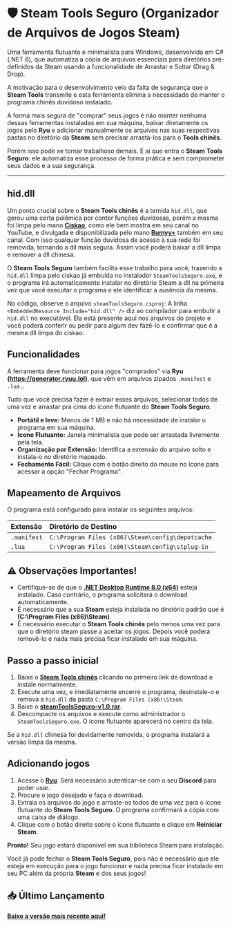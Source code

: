 # 🛡️ Steam Tools Seguro (Organizador de Arquivos de Jogos Steam)

Uma ferramenta flutuante e minimalista para Windows, desenvolvida em C# (.NET 8), que automatiza a cópia de arquivos essenciais para diretórios pré-definidos da Steam usando a funcionalidade de Arrastar e Soltar (Drag & Drop).

A motivação para o desenvolvimento veio da falta de segurança que o **Steam Tools** transmite e esta ferramenta elimina a necessidade de manter o programa chinês duvidoso instalado.

A forma mais segura de "comprar" seus jogos é não manter nenhuma dessas ferramentas instaladas em sua máquina, baixar diretamente os jogos pelo **Ryu** e adicionar manualmente os arquivos nas suas respectivas pastas no diretório da **Steam** sem precisar arrastá-los para o **Tools chinês**.

Porém isso pode se tornar trabalhoso demais. E aí que entra o **Steam Tools Seguro**: ele automatiza esse processo de forma prática e sem comprometer seus dados e a sua segurança.

---

## hid.dll

Um ponto crucial sobre o **Steam Tools chinês** é a temida `hid.dll`, que gerou uma certa polêmica por conter funções duvidosas, porém a mesma foi limpa pelo mano **[Ciskao](https://www.youtube.com/@ciskao)**, como ele bem mostra em seu canal no YouTube, e divulgada e disponibilizada pelo mano **[Bumyy+](https://www.youtube.com/@maisbumyy)** também em seu canal. Com isso qualquer função duvidosa de acesso à sua rede foi removida, tornando a dll mais segura. Assim você poderá baixar a dll limpa e remover a dll chinesa.

O **Steam Tools Seguro** também facilita esse trabalho para você, trazendo a `hid.dll` limpa pelo ciskao já embuída no instalador `SteamToolsSeguro.exe`, e o programa irá automaticamente instalar no diretório Steam a dll na primeira vez que você executar o programa e ele identificar a ausência da mesma.

No código, observe o arquivo `steamToolsSeguro.csproj`: A linha `<EmbeddedResource Include="hid.dll" />` diz ao compilador para embutir a `hid.dll` no executável. Ela está presente aqui nos arquivos do projeto e você poderá conferir ou pedir para algum dev fazê-lo e confirmar que é a mesma dll limpa do ciskao. 

## Funcionalidades

A ferramenta deve funcionar para jogos "comprados" via **Ryu (https://generator.ryuu.lol)**, que vêm em arquivos zipados `.manifest` e `.lua.`.

Tudo que você precisa fazer é extrair esses arquivos, selecionar todos de uma vez e arrastar pra cima do ícone flutuante do **Steam Tools Seguro**.

- **Portátil e leve:** Menos de 1 MB e não há necessidade de instalar o programa em sua máquina.
- **Ícone Flutuante:** Janela minimalista que pode ser arrastada livremente pela tela.
- **Organização por Extensão:** Identifica a extensão do arquivo solto e instala-o no diretório mapeado.
- **Fechamento Fácil:** Clique com o botão direito do mouse no ícone para acessar a opção "Fechar Programa".

## Mapeamento de Arquivos

O programa está configurado para instalar os seguintes arquivos:

| Extensão | Diretório de Destino |
| :--- | :--- |
| `.manifest` | `C:\Program Files (x86)\Steam\config\depotcache` |
| `.lua` | `C:\Program Files (x86)\Steam\config\stplug-in` |

## ⚠️ Observações Importantes!

- Certifique-se de que o **[.NET Desktop Runtime 8.0 (x64)](https://dotnet.microsoft.com/en-us/download/dotnet/8.0)** esteja instalado. Caso contrário, o programa solicitará o download automaticamente.
- É necessário que a sua **Steam** esteja instalada no diretório padrão que é **(C:\Program Files (x86)\Steam)**.
- É necessário executar o **Steam Tools chinês** pelo menos uma vez para que o diretório steam passe a aceitar os jogos. Depois você poderá removê-lo e nada mais precisa ficar instalado em sua máquina.

## Passo a passo inicial

1. Baixe o **[Steam Tools chinês](https://steamtools.net/download.html)** clicando no primeiro link de download e instale normalmente.
2. Execute uma vez, e imediatamente encerre o programa, desinstale-o e remova a `hid.dll` da pasta `C:\Program Files (x86)\Steam`.
3. Baixe o **[steamToolsSeguro-v1.0.rar](https://github.com/marciodinizdev/steamToolsSeguro/releases/tag/v1.0)**.
4. Descompacte os arquivos e execute como administrador o `SteamToolsSeguro.exe`. O ícone flutuante aparecerá no centro da tela.

Se a `hid.dll` chinesa foi devidamente removida, o programa instalará a versão limpa da mesma.

## Adicionando jogos

1. Acesse o **[Ryu](https://generator.ryuu.lol)**. Será necessário autenticar-se com o seu **Discord** para poder usar.
2. Procure o jogo desejado e faça o download.
3. Extraia os arquivos do jogo e arraste-os todos de uma vez para o ícone flutuante do **Steam Tools Seguro**. O programa confirmará a cópia com uma caixa de diálogo.
4. Clique com o botão direito sobre o ícone flutuante e clique em **Reiniciar Steam**.

**Pronto!** Seu jogo estará disponível em sua biblioteca Steam para instalação.

Você já pode fechar o **Steam Tools Seguro**, pois não é necessário que ele esteja em execução para o jogo funcionar e nada precisa ficar instalado em seu PC além da própria **Steam** e dos seus jogos!

## 📥 Último Lançamento

**[Baixe a versão mais recente aqui!](https://github.com/marciodinizdev/steamToolsSeguro/releases/tag/v1.0)**
